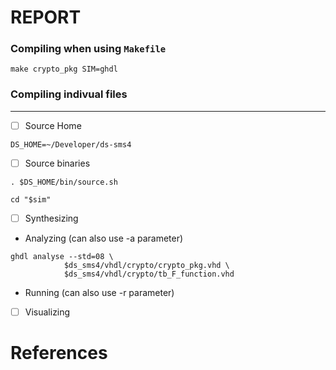 # REPORT

### Compiling when using `Makefile`

```
make crypto_pkg SIM=ghdl
```

### Compiling indivual files

---

- [ ] Source Home

```
DS_HOME=~/Developer/ds-sms4
```

- [ ] Source binaries

```
. $DS_HOME/bin/source.sh
```

```
cd "$sim"
```



- [ ] Synthesizing

* Analyzing (can also use -a parameter)

```
ghdl analyse --std=08 \
            $ds_sms4/vhdl/crypto/crypto_pkg.vhd \
            $ds_sms4/vhdl/crypto/tb_F_function.vhd
```

* Running (can also use -r parameter)


- [ ] Visualizing


# References

